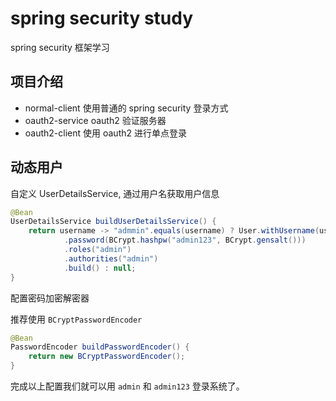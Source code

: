 # spring security study

spring security 框架学习

## 项目介绍

- normal-client 使用普通的 spring security 登录方式
- oauth2-service oauth2 验证服务器
- oauth2-client 使用 oauth2 进行单点登录

## 动态用户

自定义 UserDetailsService, 通过用户名获取用户信息


```java
@Bean
UserDetailsService buildUserDetailsService() {
    return username -> "admmin".equals(username) ? User.withUsername(username)
            .password(BCrypt.hashpw("admin123", BCrypt.gensalt()))
            .roles("admin")
            .authorities("admin")
            .build() : null;
}
```

配置密码加密解密器

推荐使用 `BCryptPasswordEncoder`
```java
@Bean
PasswordEncoder buildPasswordEncoder() {
    return new BCryptPasswordEncoder();
}
```

完成以上配置我们就可以用 `admin` 和 `admin123` 登录系统了。

